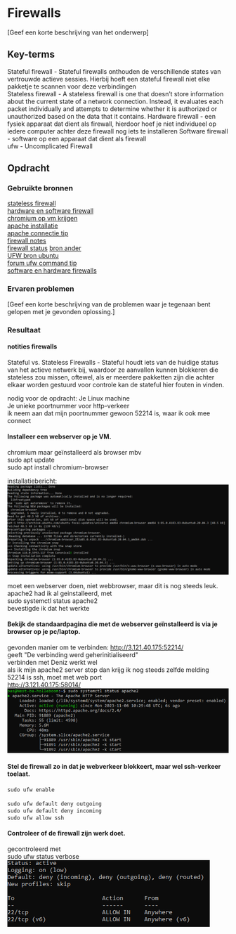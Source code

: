 # Firewalls
[Geef een korte beschrijving van het onderwerp]

## Key-terms
Stateful firewall - Stateful firewalls onthouden de verschillende states van vertrouwde actieve sessies. Hierbij hoeft een stateful firewall niet elke pakketje te scannen voor deze verbindingen  
Stateless firewall - A stateless firewall is one that doesn’t store information about the current state of a network connection. Instead, it evaluates each packet individually and attempts to determine whether it is authorized or unauthorized based on the data that it contains.
Hardware firewall - een fysiek apparaat dat dient als firewall, hierdoor hoef je niet individueel op iedere computer achter deze firewall nog iets te installeren
Software firewall - software op een apparaat dat dient als firewall  
ufw - Uncomplicated Firewall 

## Opdracht
### Gebruikte bronnen
[stateless firewall](https://www.checkpoint.com/cyber-hub/network-security/what-is-firewall/what-is-a-stateless-firewall/)  
[hardware en software firewall](https://www.fortinet.com/resources/cyberglossary/hardware-firewalls-better-than-software)  
[chromium op vm krijgen](https://linuxconfig.org/ubuntu-22-04-chromium-browser-installation)  
[apache installatie](https://cloud.google.com/compute/docs/tutorials/basic-webserver-apache)  
[apache connectie tip](https://httpd.apache.org/docs/2.4/platform/windows.html)  
[firewall notes](https://www.cyberciti.biz/faq/how-to-configure-firewall-with-ufw-on-ubuntu-20-04-lts/#Block_ports_with_ufw)  
[firewall status](https://www.baeldung.com/linux/firewall-status)
[bron ander](https://www.layerstack.com/resources/tutorials/Installing-Apache-server-on-Linux-Cloud-Servers)  
[UFW bron ubuntu](https://help.ubuntu.com/community/UFW)  
[forum ufw command tip](https://askubuntu.com/questions/448836/how-do-i-with-ufw-deny-all-outgoing-ports-excepting-the-ones-i-need)  
[software en hardware firewalls](https://www.spiceworks.com/it-security/network-security/articles/top-10-firewall-hardware-devices/)

### Ervaren problemen
[Geef een korte beschrijving van de problemen waar je tegenaan bent gelopen met je gevonden oplossing.]

### Resultaat
#### notities firewalls
Stateful vs. Stateless Firewalls - Stateful houdt iets van de huidige status van het actieve netwerk bij, waardoor ze aanvallen kunnen blokkeren die stateless zou missen, oftewel, als er meerdere pakketten zijn die achter elkaar worden gestuurd voor controle kan de stateful hier fouten in vinden.  

nodig voor de opdracht: 
    Je Linux machine  
    Je unieke poortnummer voor http-verkeer  
ik neem aan dat mijn poortnummer gewoon 52214 is, waar ik ook mee connect  

#### Installeer een webserver op je VM.
chromium maar geïnstalleerd als browser mbv  
    sudo apt update  
    sudo apt install chromium-browser  

installatiebericht:  
![chromium install](Images/09-chromium-install.PNG)  

moet een webserver doen, niet webbrowser, maar dit is nog steeds leuk. 
apache2 had ik al geinstalleerd, met  
    sudo systemctl status apache2  
bevestigde ik dat het werkte

#### Bekijk de standaardpagina die met de webserver geïnstalleerd is via je browser op je pc/laptop.
gevonden manier om te verbinden: http://3.121.40.175:52214/  
geeft "De verbinding werd geherinitialiseerd"  
verbinden met Deniz werkt wel  
als ik mijn apache2 server stop dan krijg ik nog steeds zelfde melding  
52214 is ssh, moet met web port  
http://3.121.40.175:58014/  
![apache2 werkt](Images/10-apache2-running.PNG) 

#### Stel de firewall zo in dat je webverkeer blokkeert, maar wel ssh-verkeer toelaat.

    sudo ufw enable  

    sudo ufw default deny outgoing  
    sudo ufw default deny incoming  
    sudo ufw allow ssh  

#### Controleer of de firewall zijn werk doet.
gecontroleerd met  
    sudo ufw status verbose  
![succes](Images/10-firewall-on.PNG)